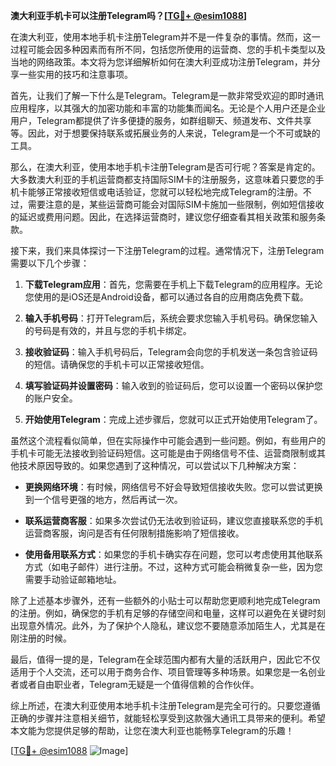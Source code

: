 **澳大利亚手机卡可以注册Telegram吗？[[TG💪+ @esim1088](https://t.me/s/esim1088)]**

在澳大利亚，使用本地手机卡注册Telegram并不是一件复杂的事情。然而，这一过程可能会因多种因素而有所不同，包括您所使用的运营商、您的手机卡类型以及当地的网络政策。本文将为您详细解析如何在澳大利亚成功注册Telegram，并分享一些实用的技巧和注意事项。

首先，让我们了解一下什么是Telegram。Telegram是一款非常受欢迎的即时通讯应用程序，以其强大的加密功能和丰富的功能集而闻名。无论是个人用户还是企业用户，Telegram都提供了许多便捷的服务，如群组聊天、频道发布、文件共享等。因此，对于想要保持联系或拓展业务的人来说，Telegram是一个不可或缺的工具。

那么，在澳大利亚，使用本地手机卡注册Telegram是否可行呢？答案是肯定的。大多数澳大利亚的手机运营商都支持国际SIM卡的注册服务，这意味着只要您的手机卡能够正常接收短信或电话验证，您就可以轻松地完成Telegram的注册。不过，需要注意的是，某些运营商可能会对国际SIM卡施加一些限制，例如短信接收的延迟或费用问题。因此，在选择运营商时，建议您仔细查看其相关政策和服务条款。

接下来，我们来具体探讨一下注册Telegram的过程。通常情况下，注册Telegram需要以下几个步骤：

1. **下载Telegram应用**：首先，您需要在手机上下载Telegram的应用程序。无论您使用的是iOS还是Android设备，都可以通过各自的应用商店免费下载。

2. **输入手机号码**：打开Telegram后，系统会要求您输入手机号码。确保您输入的号码是有效的，并且与您的手机卡绑定。

3. **接收验证码**：输入手机号码后，Telegram会向您的手机发送一条包含验证码的短信。请确保您的手机卡可以正常接收短信。

4. **填写验证码并设置密码**：输入收到的验证码后，您可以设置一个密码以保护您的账户安全。

5. **开始使用Telegram**：完成上述步骤后，您就可以正式开始使用Telegram了。

虽然这个流程看似简单，但在实际操作中可能会遇到一些问题。例如，有些用户的手机卡可能无法接收到验证码短信。这可能是由于网络信号不佳、运营商限制或其他技术原因导致的。如果您遇到了这种情况，可以尝试以下几种解决方案：

- **更换网络环境**：有时候，网络信号不好会导致短信接收失败。您可以尝试更换到一个信号更强的地方，然后再试一次。
  
- **联系运营商客服**：如果多次尝试仍无法收到验证码，建议您直接联系您的手机运营商客服，询问是否有任何限制措施影响了短信接收。

- **使用备用联系方式**：如果您的手机卡确实存在问题，您可以考虑使用其他联系方式（如电子邮件）进行注册。不过，这种方式可能会稍微复杂一些，因为您需要手动验证邮箱地址。

除了上述基本步骤外，还有一些额外的小贴士可以帮助您更顺利地完成Telegram的注册。例如，确保您的手机有足够的存储空间和电量，这样可以避免在关键时刻出现意外情况。此外，为了保护个人隐私，建议您不要随意添加陌生人，尤其是在刚注册的时候。

最后，值得一提的是，Telegram在全球范围内都有大量的活跃用户，因此它不仅适用于个人交流，还可以用于商务合作、项目管理等多种场景。如果您是一名创业者或者自由职业者，Telegram无疑是一个值得信赖的合作伙伴。

综上所述，在澳大利亚使用本地手机卡注册Telegram是完全可行的。只要您遵循正确的步骤并注意相关细节，就能轻松享受到这款强大通讯工具带来的便利。希望本文能为您提供足够的帮助，让您在澳大利亚也能畅享Telegram的乐趣！ 

[[TG💪+ @esim1088](https://t.me/s/esim1088) ![Image](https://i.postimg.cc/4NQfJmqS/Snipaste-2025-05-13-00-14-12.png)]